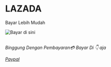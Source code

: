 # LAZADA
Bayar Lebih Mudah

![Bayar di sini](https://ci6.googleusercontent.com/proxy/QUXI7FQ5uRJg_5JnKqWtct7KJuzMcrDffDPFek92l2fWcxUWSBa3ZEJ9P9H8y-6A6LYFl4DzzdQUKelxNTz81vANnUmNpn41LthLlyRMhePDts6Sdqlr05lu2rV8ExmgBOZ58-A=s0-d-e1-ft#http://lzd-prod-crm.oss-ap-southeast-1.aliyuncs.com/nl/id/2020515_204229-Zakat.png)

<br/><i> Binggung Dengan Pembayaran💳 Bayar Di 👇 aja
<i/>

[Paypal](https://www.paypal.com/sdk/js?client-id=suplayergo@gmail.com)

